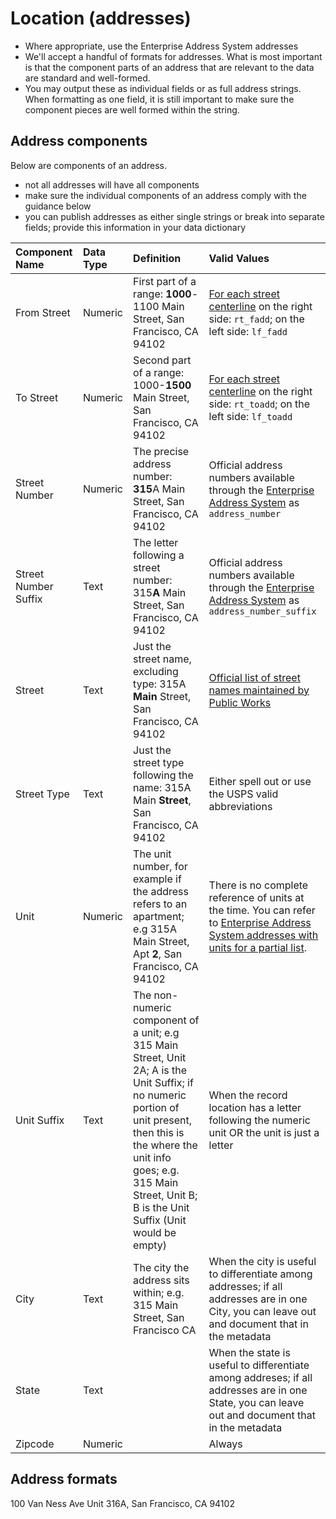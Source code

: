 # Location \(addresses\)

* Where appropriate, use the Enterprise Address System addresses
* We'll accept a handful of formats for addresses. What is most important is that the component parts of an address that are relevant to the data are standard and well-formed.
* You may output these as individual fields or as full address strings. When formatting as one field, it is still important to make sure the component pieces are well formed within the string.

## Address components

Below are components of an address. 
 - not all addresses will have all components
 - make sure the individual components of an address comply with the guidance below
 - you can publish addresses as either single strings or break into separate fields; provide this information in your data dictionary

| Component Name | Data Type | Definition | Valid Values |
| :--- | :--- | :--- | :--- |
| From Street | Numeric |  First part of a range: **1000**-1100 Main Street, San Francisco, CA 94102 | [For each street centerline](https://data.sfgov.org/Geographic-Locations-and-Boundaries/San-Francisco-Basemap-Street-Centerlines/7hfy-8sz8) on the right side: `rt_fadd`; on the left side: `lf_fadd` |
| To Street | Numeric | Second part of a range: 1000-**1500** Main Street, San Francisco, CA 94102 | [For each street centerline](https://data.sfgov.org/Geographic-Locations-and-Boundaries/San-Francisco-Basemap-Street-Centerlines/7hfy-8sz8) on the right side: `rt_toadd`; on the left side: `lf_toadd` |
| Street Number | Numeric | The precise address number: **315**A Main Street, San Francisco, CA 94102 | Official address numbers available through the [Enterprise Address System](https://data.sfgov.org/Geographic-Locations-and-Boundaries/Addresses-Enterprise-Addressing-System/sr5d-tnui) as `address_number`|
| Street Number Suffix | Text | The letter following a street number: 315**A** Main Street, San Francisco, CA 94102 | Official address numbers available through the [Enterprise Address System](https://data.sfgov.org/Geographic-Locations-and-Boundaries/Addresses-Enterprise-Addressing-System/sr5d-tnui) as `address_number_suffix` |
| Street | Text | Just the street name, excluding type: 315A **Main** Street, San Francisco, CA 94102 | [Official list of street names maintained by Public Works](https://data.sfgov.org/Geographic-Locations-and-Boundaries/Street-Names/6d9h-4u5v) |
| Street Type | Text | Just the street type following the name: 315A Main **Street**, San Francisco, CA 94102 | Either spell out or use the USPS valid abbreviations |
| Unit | Numeric | The unit number, for example if the address refers to an apartment; e.g 315A Main Street, Apt **2**, San Francisco, CA 94102| There is no complete reference of units at the time. You can refer to [Enterprise Address System addresses with units for a partial list](https://data.sfgov.org/Geographic-Locations-and-Boundaries/Addresses-with-Units-Enterprise-Addressing-System-/dxjs-vqsy). |
| Unit Suffix | Text | The non-numeric component of a unit; e.g 315 Main Street, Unit 2A; A is the Unit Suffix; if no numeric portion of unit present, then this is the where the unit info goes; e.g. 315 Main Street, Unit B; B is the Unit Suffix \(Unit would be empty\) | When the record location has a letter following the numeric unit OR the unit is just a letter |
| City | Text | The city the address sits within; e.g. 315 Main Street, San Francisco CA | When the city is useful to differentiate among addresses; if all addresses are in one City, you can leave out and document that in the metadata |
| State | Text |  | When the state is useful to differentiate among addreses; if all addresses are in one State, you can leave out and document that in the metadata |
| Zipcode | Numeric |  | Always |

## Address formats

100 Van Ness Ave Unit 316A, San Francisco, CA 94102


